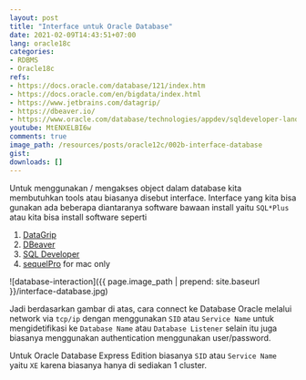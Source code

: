 ```yaml
---
layout: post
title: "Interface untuk Oracle Database"
date: 2021-02-09T14:43:51+07:00
lang: oracle18c
categories:
- RDBMS
- Oracle18c
refs: 
- https://docs.oracle.com/database/121/index.htm
- https://docs.oracle.com/en/bigdata/index.html
- https://www.jetbrains.com/datagrip/
- https://dbeaver.io/
- https://www.oracle.com/database/technologies/appdev/sqldeveloper-landing.html
youtube: MtENXELBI6w
comments: true
image_path: /resources/posts/oracle12c/002b-interface-database
gist: 
downloads: []
---
```



Untuk menggunakan / mengakses object dalam database kita membutuhkan tools atau biasanya disebut interface. Interface yang kita bisa gunakan ada beberapa diantaranya software bawaan install yaitu `SQL*Plus` atau kita bisa install software seperti

1. [DataGrip](https://www.jetbrains.com/datagrip/)
2. [DBeaver](https://dbeaver.io/)
3. [SQL Developer](https://www.oracle.com/database/technologies/appdev/sqldeveloper-landing.html)
4. [sequelPro](https://www.sequelpro.com/) for mac only

![database-interaction]({{ page.image_path | prepend: site.baseurl }}/interface-database.jpg)

Jadi berdasarkan gambar di atas, cara connect ke Database Oracle melalui network via `tcp/ip` dengan menggunakan `SID` atau `Service Name` untuk mengidetifikasi ke `Database Name` atau `Database Listener` selain itu juga biasanya menggunakan authentication menggunakan user/password. 

Untuk Oracle Database Express Edition biasanya `SID` atau `Service Name` yaitu `XE` karena biasanya hanya di sediakan 1 cluster. 
